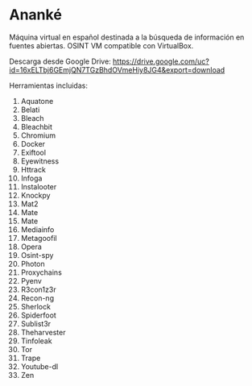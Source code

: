 # Ananké
Máquina virtual en español destinada a la búsqueda de información en fuentes abiertas. OSINT VM compatible con VirtualBox.

Descarga desde Google Drive: https://drive.google.com/uc?id=16xELTbj6GEmjQN7TGzBhdOVmeHiy8JG4&export=download

Herramientas incluidas:

1.	Aquatone
2.	Belati 
3.	Bleach 
4.	Bleachbit 
5.	Chromium 
6.	Docker
7.	Exiftool 
8.	Eyewitness
9.	Httrack 
10.	Infoga
11.	Instalooter 
12.	Knockpy 
13.	Mat2 
14.	Mate
15.	Mate
16.	Mediainfo 
17.	Metagoofil
18.	Opera
19.	Osint-spy
20.	Photon
21.	Proxychains 
22.	Pyenv
23.	R3con1z3r
24.	Recon-ng
25.	Sherlock
26.	Spiderfoot 
27.	Sublist3r 
28.	Theharvester  
29.	Tinfoleak 
30.	Tor 
31.	Trape
32.	Youtube-dl 
33.	Zen

